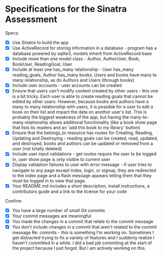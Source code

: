 # Specifications for the Sinatra Assessment

Specs:
- [x] Use Sinatra to build the app
- [x] Use ActiveRecord for storing information in a database - program has a database powered by sqlite3, models inherit from ActiveRecord base
- [x] Include more than one model class - Author, AuthorUser, Book, BookUser, ReadingGoal, User
- [x] Include at least one has_many relationship - User has_many reading_goals, Author has_many books, Users and books have many to many relationship, as do Authors and Users (through books)
- [x] Include user accounts - user accounts can be created
- [x] Ensure that users can't modify content created by other users - this one is a bit tricky. Each user is able to create reading goals that cannot be edited by other users. However, because books and authors have a many to many relationship with users, it is possible for a user to edit a book on their list and impact the data on another user's list. This is probably the biggest weakness of the app, but having the many-to-many relationship allows additional functionality (like a book show page that lists its readers and an 'add this book to my library' button)
- [x] Ensure that the belongs_to resource has routes for Creating, Reading, Updating and Destroying - reading goals can be created, read, updated, and destroyed, books and authors can be updated or removed from a user (not totally deleted)
- [x] Include user input validations - get routes require the user to be logged in, user show page is only visible to current user
- [x] Display validation failures to user with error message - if user tries to navigate to any page except index, login, or signup, they are redirected to the index page and a flash message appears telling them that they must be logged in to view that page.
- [x] Your README.md includes a short description, install instructions, a contributors guide and a link to the license for your code

Confirm
- [x] You have a large number of small Git commits
- [x] Your commit messages are meaningful
- [x] You made the changes in a commit that relate to the commit message
- [x] You don't include changes in a commit that aren't related to the commit message
 Re: commits - this is something I'm working on. Sometimes I get distracted trying to fix a variety of features and I suddenly realize I haven't committed in a while. I did a bad job commiting at the start of the project because I just forgot. But I am actively working on this.